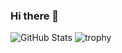 ### Hi there 👋


![GitHub Stats](https://github-readme-stats.vercel.app/api?username=iamdineshkumar&count_private=true&show_icons=true&theme=monokai)
![trophy](https://github-profile-trophy.vercel.app/?username=iamdineshkumar)

<!--
**iamdineshkumar/IAmDineshKumar** is a ✨ _special_ ✨ repository because its `README.md` (this file) appears on your GitHub profile.

Here are some ideas to get you started:

- 🔭 I’m currently working on ...
- 🌱 I’m currently learning ...
- 👯 I’m looking to collaborate on ...
- 🤔 I’m looking for help with ...
- 💬 Ask me about ...
- 📫 How to reach me: ...
- 😄 Pronouns: ...
- ⚡ Fun fact: ...
-->
